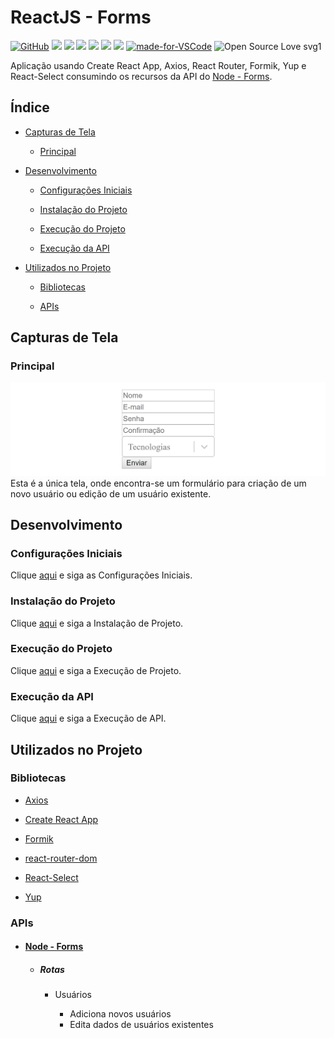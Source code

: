# ReactJS - Forms

[![GitHub](https://img.shields.io/github/license/mashape/apistatus.svg)](https://github.com/osvaldokalvaitir/reactjs-forms/blob/master/LICENSE)
![](https://img.shields.io/github/package-json/v/osvaldokalvaitir/reactjs-forms.svg)
![](https://img.shields.io/github/last-commit/osvaldokalvaitir/reactjs-forms.svg?color=red)
![](https://img.shields.io/github/languages/top/osvaldokalvaitir/reactjs-forms.svg?color=yellow)
![](https://img.shields.io/github/languages/count/osvaldokalvaitir/reactjs-forms.svg?color=lightgrey)
![](https://img.shields.io/github/languages/code-size/osvaldokalvaitir/reactjs-forms.svg)
![](https://img.shields.io/github/repo-size/osvaldokalvaitir/reactjs-forms.svg?color=blueviolet)
[![made-for-VSCode](https://img.shields.io/badge/Made%20for-VSCode-1f425f.svg)](https://code.visualstudio.com/)
![Open Source Love svg1](https://badges.frapsoft.com/os/v1/open-source.svg?v=103)

Aplicação usando Create React App, Axios, React Router, Formik, Yup e React-Select consumindo os recursos da API do [Node - Forms](https://github.com/osvaldokalvaitir/node-forms).

## Índice

- [Capturas de Tela](#capturas-de-tela)

  - [Principal](#principal)

- [Desenvolvimento](#desenvolvimento)

  - [Configurações Iniciais](#configurações-iniciais)

  - [Instalação do Projeto](#instalação-do-projeto)

  - [Execução do Projeto](#execução-do-projeto)

  - [Execução da API](#execução-da-api)
  
- [Utilizados no Projeto](#utilizados-no-projeto)

  - [Bibliotecas](#bibliotecas)

  - [APIs](#apis)
  
## Capturas de Tela

### Principal

![Main](/assets/main.png)
Esta é a única tela, onde encontra-se um formulário para criação de um novo usuário ou edição de um usuário existente.

## Desenvolvimento

### Configurações Iniciais

Clique [aqui](https://github.com/osvaldokalvaitir/projects-settings/blob/master/README.md) e siga as Configurações Iniciais.

### Instalação do Projeto

Clique [aqui](https://github.com/osvaldokalvaitir/projects-settings/blob/master/nodejs/nodejs.md) e siga a Instalação de Projeto.

### Execução do Projeto

Clique [aqui](https://github.com/osvaldokalvaitir/projects-settings/blob/master/nodejs/nodejs.md) e siga a Execução de Projeto.

### Execução da API

Clique [aqui](https://github.com/osvaldokalvaitir/projects-settings/blob/master/nodejs/libs/json-server.md) e siga a Execução de API.

## Utilizados no Projeto

### Bibliotecas

- [Axios](https://github.com/osvaldokalvaitir/projects-settings/blob/master/nodejs/libs/axios.md)

- [Create React App](https://github.com/osvaldokalvaitir/projects-settings/blob/master/nodejs/libs/create-react-app.md)

- [Formik](https://github.com/osvaldokalvaitir/projects-settings/blob/master/nodejs/libs/formik.md)

- [react-router-dom](https://github.com/osvaldokalvaitir/projects-settings/blob/master/nodejs/libs/react-router-dom.md)

- [React-Select](https://github.com/osvaldokalvaitir/projects-settings/blob/master/nodejs/libs/react-select.md)

- [Yup](https://github.com/osvaldokalvaitir/projects-settings/blob/master/nodejs/libs/yup.md)

### APIs

- #### [Node - Forms](https://github.com/osvaldokalvaitir/node-forms)

  - ##### Rotas

    - Usuários

      - Adiciona novos usuários
      - Edita dados de usuários existentes
